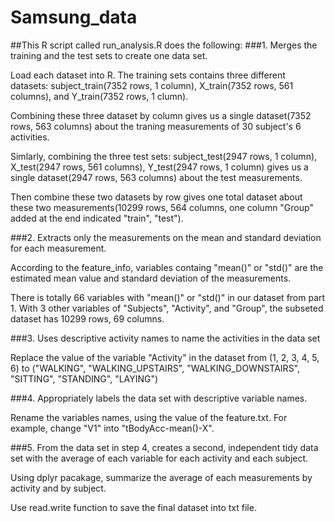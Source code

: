 # Samsung_data

##This R script called run_analysis.R does the following:
###1. Merges the training and the test sets to create one data set.

  Load each dataset into R. The training sets contains three different datasets: subject_train(7352 rows, 1 column), X_train(7352 rows, 561 columns), and Y_train(7352 rows, 1 clumn). 
  
  Combining these three dataset by column gives us a single dataset(7352 rows, 563 columns) about the traning measurements of 30 subject's 6 activities. 
  
  Simlarly, combining the three test sets: subject_test(2947 rows, 1 column), X_test(2947 rows, 561 columns), Y_test(2947 rows, 1 column) gives us a single dataset(2947 rows, 563 columns) about the test measurements. 
  
  Then combine these two datasets by row gives one total dataset about these two measurements(10299 rows, 564 columns, one column "Group" added at the end indicated "train", "test").

###2. Extracts only the measurements on the mean and standard deviation for each measurement. 

  According to the feature_info, variables containg "mean()" or "std()" are the estimated mean value and standard deviation of the measurements.  
  
  There is totally 66 variables with "mean()" or "std()" in our dataset from part 1. With 3 other variables of "Subjects", "Activity", and "Group", the subseted dataset has 10299 rows, 69 columns.

###3. Uses descriptive activity names to name the activities in the data set
  
  Replace the value of the variable "Activity" in the dataset from  (1, 2, 3, 4, 5, 6) to ("WALKING", "WALKING_UPSTAIRS", "WALKING_DOWNSTAIRS", "SITTING", "STANDING", "LAYING")

###4. Appropriately labels the data set with descriptive variable names. 

  Rename the variables names, using the value of the feature.txt. For example, change "V1" into "tBodyAcc-mean()-X".
  
###5. From the data set in step 4, creates a second, independent tidy data set with the average of each variable for each activity and each subject.

  Using dplyr pacakage, summarize the average of each measurements by activity and by subject. 
  
  Use read.write function to save the final dataset into txt file.
